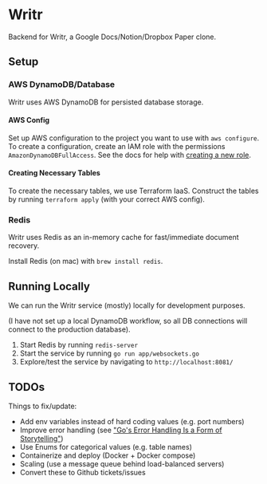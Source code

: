 # Writr

Backend for Writr, a Google Docs/Notion/Dropbox Paper clone.

## Setup

### AWS DynamoDB/Database

Writr uses AWS DynamoDB for persisted database storage.

#### AWS Config

Set up AWS configuration to the project you want to use with `aws configure`.
To create a configuration, create an IAM role with the permissions `AmazonDynamoDBFullAccess`.
See the docs for help with [creating a new role](https://docs.aws.amazon.com/IAM/latest/UserGuide/id_roles_create_for-user.html).

#### Creating Necessary Tables

To create the necessary tables, we use Terraform IaaS.
Construct the tables by running `terraform apply` (with your correct AWS config).

### Redis

Writr uses Redis as an in-memory cache for fast/immediate document recovery.

Install Redis (on mac) with `brew install redis`.

## Running Locally

We can run the Writr service (mostly) locally for development purposes.

(I have not set up a local DynamoDB workflow, so all DB connections will connect to the production database).

1. Start Redis by running `redis-server`
2. Start the service by running `go run app/websockets.go`
3. Explore/test the service by navigating to `http://localhost:8081/`

## TODOs

Things to fix/update:

- Add env variables instead of hard coding values (e.g. port numbers)
- Improve error handling (see ["Go's Error Handling Is a Form of Storytelling"](https://preslav.me/2023/04/14/golang-error-handling-is-a-form-of-storytelling/))
- Use Enums for categorical values (e.g. table names)
- Containerize and deploy (Docker + Docker compose)
- Scaling (use a message queue behind load-balanced servers)
- Convert these to Github tickets/issues
